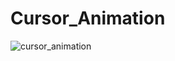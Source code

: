 # Cursor_Animation

![cursor_animation](https://user-images.githubusercontent.com/74706560/165958797-77ab79f8-b8db-4eb6-9728-95c49d8254c2.JPG)
